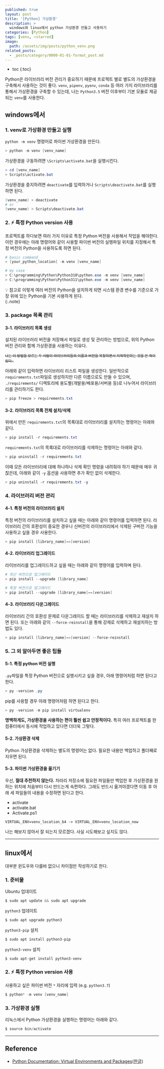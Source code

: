 ```yaml
---
published: true
layout: post
title: '[Python] 가상환경'
description: >
  windows와 linux에서 python 가상환경 만들고 사용하기
categories: [Python]
tags: [venv, ⭐starred]
image:
  path: /assets/img/posts/python_venv.png
related_posts:
  - _posts/category/0000-01-01-format_post.md
---
```

* toc
{:toc}

Python은 라이브러리 버전 관리가 중요하기 때문에 프로젝트 별로 별도의 가상환경을 구축해서 사용하는 것이 좋다. `venv`, `pipenv`, `pyenv`, `conda` 등 여러 가지 라이브러리를 통해서 가상환경을 구축할 수 있는데, 나는 `Python3.5` 버전 이후부터 기본 모듈로 제공되는 `venv`를 사용한다.  

## windows에서

### 1. venv로 가상환경 만들고 실행

`python -m venv` 명령어로 파이썬 가상환경을 만든다.  

```powershell
> python -m venv [venv_name]
```

가상환경을 구동하려면 `\Scripts\activate.bat`을 실행시킨다.  

```powershell
> cd [venv_name]
> Scripts\activate.bat
```

가상환경을 중지하려면 `deactivate`를 입력하거나 `Scripts\deactivate.bat`를 실행하면 된다.  

```powershell
(venv_name) > deactivate
# or
(venv_name) > Scripts\deactivate.bat
```

### 2. ⚡ 특정 Python version 사용

프로젝트를 하다보면 여러 가지 이유로 특정 Python 버전을 사용해서 작업을 해야한다. 이런 경우에는 아래 명령어와 같이 사용할 파이썬 버전의 실행파일 위치를 지정해서 특정 버전의 Python을 사용하도록 하면 된다.  

```powershell
# basic command
> [your_python_location] -m venv [venv_name]

# my case
> C:\programming\Python\Python310\python.exe -m venv [venv_name]
> C:\programming\Python\Python311\python.exe -m venv [venv_name]
```

💡 참고로 이렇게 여러 버전의 Python을 설치하게 되면 시스템 환경 변수를 기준으로 가장 위에 있는 Python을 기본 사용하게 된다.  
{:.note}

### 3. package 목록 관리

#### 3-1. 라이브러리 목록 생성

설치된 라이브러리 버전을 저장해서 파일로 생성 및 관리하는 방법으로, 위의 Python 버전 관리와 함께 가상환경을 사용하는 이유다.  

<sub>~~나는 이 방법을 모르는 두 사람이 라이브러리들의 이름과 버전을 복창하면서 지적확인하는 것을 본 적이 있다..~~</sub>  

아래와 같이 입력하면 라이브러리 리스트 파일을 생성한다. 일반적으로 `requirements.txt`파일로 생성하지만 다른 이름으로도 만들 수 있으며, `./requirements/` 디렉토리에 용도별(개발용/배포용/서버용 등)로 나누어서 라이브러리를 관리하기도 한다.  

```powershell
> pip freeze > requirements.txt
```

#### 3-2. 라이브러리 목록 전체 설치/삭제

위에서 만든 `requirements.txt`의 목록대로 라이브러리를 설치하는 명령어는 아래와 같다.  

```powershell
> pip install -r requirements.txt
```

`requirements.txt`의 목록대로 라이브러리를 삭제하는 명령어는 아래와 같다.  

```powershell
> pip uninstall -r requirements.txt
```

이때 모든 라이브러리에 대해 하나하나 삭제 확인 명령을 내려줘야 하기 때문에 매우 귀찮은데, 아래와 같이 `-y` 옵션을 사용하면 추가 확인 없이 삭제한다.  

```powershell
> pip uninstall -r requirements.txt -y
```

### 4. 라이브러리 버전 관리

#### 4-1. 특정 버전의 라이브러리 설치

특정 버전의 라이브러리를 설치하고 싶을 때는 아래와 같이 명령어를 입력하면 된다. 라이브러리 간의 호환성이 중요한 경우나 신버전의 라이브러리에서 삭제된 구버전 기능을 사용하고 싶을 경우 사용한다.  

```powershell
> pip install [library_name]==[version]
```

#### 4-2. 라이브러리 업그레이드

라이브러리를 업그레이드하고 싶을 때는 아래와 같이 명령어를 입력하며 된다.  

```powershell
# 최신 버전으로 업그레이드
> pip install --upgrade [library_name]

# 특정 버전으로 업그레이드
> pip install --upgrade [library_name]==[version]
```

#### 4-3. 라이브러리 다운그레이드

라이브러리 간의 호환성 문제로 다운그레이드 할 때는 라이브러리를 삭제하고 재설치 하면 된다. 또는 아래와 같이 `--force-reinstall`을 통해 강제로 삭제하고 재설치하는 방법도 있다.  

```powershell
> pip install [library_name]==[version] --force-reinstall
```

### 5. 그 외 알아두면 좋은 팁들

#### 5-1. 특정 python 버전 실행

`.py`파일을 특정 Python 버전으로 실행시키고 싶을 경우, 아래 명령어처럼 하면 된다고 한다.  

```powershell
> py -version .py
```

pip를 사용할 경우 아래 명령어처럼 하면 된다고 한다.  

```powershell
> py -version -m pip install virtualenv
```

**명백하게도, 가상환경을 사용하는 편이 훨씬 쉽고 안정적이다.** 특히 여러 프로젝트를 한 컴퓨터에서 동시에 작업하고 있다면 더더욱 그렇다.  

#### 5-2. 가상환경 삭제

Python 가상환경을 삭제하는 별도의 명령어는 없다. 필요한 내용만 백업하고 폴더째로 지우면 된다.  

#### 5-3. 파이썬 가상환경을 옮기기

우선, **절대 추천하지 않는다.** 차라리 저장소에 필요한 파일들만 백업한 후 가상환경을 원하는 위치에 처음부터 다시 만드는게 속편하다. 그래도 반드시 옮겨야겠다면 이동 후 아래 세 파일들의 내용을 수정하면 된다고 한다.  

- activate
- activate.bat
- Activate.ps1

```
VIRTUAL_ENV=venv_location_b4 -> VIRTUAL_ENV=venv_location_now
```

나는 해보지 않아서 잘 되는지 모르겠다. 사실 시도해보고 싶지도 않다.  

---

## linux에서

대부분 윈도우와 다를바 없으니 차이점만 작성하기로 한다.  

### 1. 준비물

Ubuntu 업데이트

```powershell
$ sudo apt update && sudo apt upgrade
```

`python3` 업데이트

```powershell
$ sudo apt upgrade python3
```

`python3-pip` 설치

```powershell
$ sudo apt install python3-pip
```

`python3-venv` 설치

```powershell
$ sudo apt-get install python3-venv
```

### 2. ⚡ 특정 Python version 사용

사용하고 싶은 파이썬 버전 `*` 자리에 입력 (e.g. `python3.7`)  

```powershell
$ python* -m venv [venv_name]
```

### 3. 가상환경 실행

리눅스에서 Python 가상환경을 실행하는 명령어는 아래와 같다.  

```powershell
$ source bin/activate
```

---
## Reference
- [Python Documentation: Virtual Environments and Packages](https://docs.python.org/3/tutorial/venv.html)([한글](https://docs.python.org/ko/3/tutorial/venv.html))